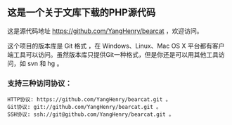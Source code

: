 ﻿## 这是一个关于文库下载的PHP源代码

这是源代码地址 https://github.com/YangHenry/bearcat ，欢迎访问。

这个项目的版本库是 Git 格式 ，在 Windows、Linux、Mac OS X 平台都有客户端工具可以访问。虽然版本库只提供Git一种格式，但是你还是可以用其他工具访问，如 svn 和 hg 。

### 支持三种访问协议：

    HTTP协议: https://github.com/YangHenry/bearcat.git 。
    Git协议: git://github.com/YangHenry/bearcat.git 。
    SSH协议: ssh://git@github.com/YangHenry/bearcat.git 。
    
